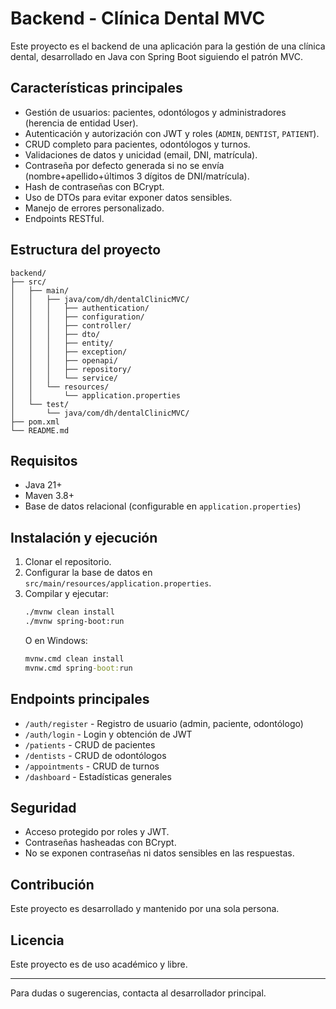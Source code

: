 # Backend - Clínica Dental MVC

Este proyecto es el backend de una aplicación para la gestión de una clínica dental, desarrollado en Java con Spring
Boot siguiendo el patrón MVC.

## Características principales

- Gestión de usuarios: pacientes, odontólogos y administradores (herencia de entidad User).
- Autenticación y autorización con JWT y roles (`ADMIN`, `DENTIST`, `PATIENT`).
- CRUD completo para pacientes, odontólogos y turnos.
- Validaciones de datos y unicidad (email, DNI, matrícula).
- Contraseña por defecto generada si no se envía (nombre+apellido+últimos 3 dígitos de DNI/matrícula).
- Hash de contraseñas con BCrypt.
- Uso de DTOs para evitar exponer datos sensibles.
- Manejo de errores personalizado.
- Endpoints RESTful.

## Estructura del proyecto

```
backend/
├── src/
│   ├── main/
│   │   ├── java/com/dh/dentalClinicMVC/
│   │   │   ├── authentication/
│   │   │   ├── configuration/
│   │   │   ├── controller/
│   │   │   ├── dto/
│   │   │   ├── entity/
│   │   │   ├── exception/
│   │   │   ├── openapi/
│   │   │   ├── repository/
│   │   │   └── service/
│   │   └── resources/
│   │       └── application.properties
│   └── test/
│       └── java/com/dh/dentalClinicMVC/
├── pom.xml
└── README.md
```

## Requisitos

- Java 21+
- Maven 3.8+
- Base de datos relacional (configurable en `application.properties`)

## Instalación y ejecución

1. Clonar el repositorio.
2. Configurar la base de datos en `src/main/resources/application.properties`.
3. Compilar y ejecutar:
   ```bash
   ./mvnw clean install
   ./mvnw spring-boot:run
   ```
   O en Windows:
   ```cmd
   mvnw.cmd clean install
   mvnw.cmd spring-boot:run
   ```

## Endpoints principales

- `/auth/register` - Registro de usuario (admin, paciente, odontólogo)
- `/auth/login` - Login y obtención de JWT
- `/patients` - CRUD de pacientes
- `/dentists` - CRUD de odontólogos
- `/appointments` - CRUD de turnos
- `/dashboard` - Estadísticas generales

## Seguridad

- Acceso protegido por roles y JWT.
- Contraseñas hasheadas con BCrypt.
- No se exponen contraseñas ni datos sensibles en las respuestas.

## Contribución

Este proyecto es desarrollado y mantenido por una sola persona.

## Licencia

Este proyecto es de uso académico y libre.

---

Para dudas o sugerencias, contacta al desarrollador principal.
